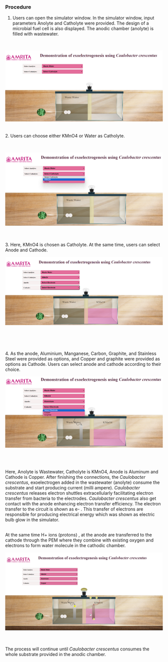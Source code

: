 ### Procedure



1.	Users can open the simulator window. In the simulator window, input parameters Anolyte and Catholyte were provided. The design of a microbial fuel cell is also displayed. The anodic chamber (anolyte) is filled with wastewater.

&nbsp;
 <center><img src="images\P1.png" ></center>
<br><br>
2.	Users can choose either KMnO4 or Water as Catholyte.


&nbsp;
<center><img src="images\P2.png" ></center>

<br><br>
3.	Here, KMnO4 is chosen as Catholyte. At the same time, users can select Anode and Cathode.

<center><img src="images\P3.png" ></center>

&nbsp;


<br><br>
4.	As the anode, Aluminium, Manganese, Carbon, Graphite, and Stainless Steel were provided as options, and Copper and graphite were provided as options as Cathode. Users can select anode and cathode according to their choice.

<center><img src="images\P4.png" ></center>
&nbsp;

<br><br>
Here, Anolyte is Wastewater, Catholyte is KMnO4, Anode is Aluminum and Cathode is Copper. After finishing the connections, the <i>Caulobacter crescentus</i>, exoelectrogen added in the wastewater (anolyte) consume the substrate and start producing current (milli ampere). <i>Caulobacter crescentus</i> releases electron shuttles extracellularly facilitating electron transfer from bacteria to the electrodes. <i>Caulobacter crescentus</i> also get contact with the anode enhancing electron transfer efficiency. The electron transfer to the circuit is shown as e- . This transfer of electrons are responsible for producing electrical energy which was shown as electric bulb glow in the simulator. 
<br><br>

At the same time H+ ions (protons) , at the anode are transferred to the cathode through the PEM where they combine with existing oxygen and electrons to form water molecule in the cathodic chamber.


<center><img src="images\P5.png" ></center>

<br><br>
The process will continue until <i>Caulobacter crescentus</i> consumes the whole substrate provided in the anodic chamber. 



